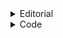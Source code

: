 <details>
<summary>Editorial</summary>
<br>
It's a very straight forward question. 
We have 2 conditions : 
	<br>
	1. When number is odd , number = number * 3 + 1
	<br>
	2. When number is even , number = number / 2;

Tip :-
-------
<br>
Always check odd : if (n & 1) --> if n is odd this will be even cause LSB (least significant or bit at ones place of odd number is 1 and even is 0) 
<br>
<h3>Why?</h3>
<br>
Well modulo operation takes O(1) but its still a lot slower than operations like bitwise or (+ , - ) etc .


</details>

<details>
<summary>Code</summary>
<br>
	
	#include<bits/stdc++.h>
	#define ll long long 
	using namespace std;
 
	int main() {
	
	ios_base::sync_with_stdio(false); 
	cin.tie(NULL);
	
	ll n; cin >> n;
	cout << n << " ";
	  
	  while (n != 1) {
		if (n&1) {
		    n = n*3 + 1;
		    cout << n << " ";
		} else {
		    n /= 2;
		    cout << n << " ";
		}   
	  } 
	}
</details>
